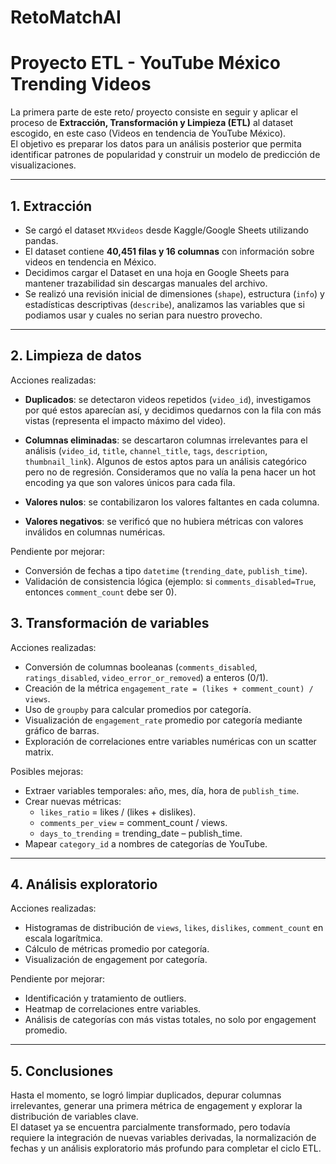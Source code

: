# RetoMatchAI

# Proyecto ETL - YouTube México Trending Videos

La primera parte de este reto/ proyecto consiste en seguir y aplicar el proceso de **Extracción, Transformación y Limpieza (ETL)** al dataset escogido, en este caso (Videos en tendencia de YouTube México).  
El objetivo es preparar los datos para un análisis posterior que permita identificar patrones de popularidad y construir un modelo de predicción de visualizaciones.

---

## 1. Extracción
- Se cargó el dataset `MXvideos` desde Kaggle/Google Sheets utilizando pandas.  
- El dataset contiene **40,451 filas y 16 columnas** con información sobre videos en tendencia en México.  
- Decidimos cargar el Dataset en una hoja en Google Sheets para mantener trazabilidad sin descargas manuales del archivo.
- Se realizó una revisión inicial de dimensiones (`shape`), estructura (`info`) y estadísticas descriptivas (`describe`), analizamos las variables que si podiamos usar y cuales no serian para nuestro provecho.  

---

## 2. Limpieza de datos
Acciones realizadas:
- **Duplicados**: se detectaron videos repetidos (`video_id`), investigamos por qué estos aparecían así, y decidimos quedarnos con la fila con más vistas (representa el impacto máximo del video). 


- **Columnas eliminadas**: se descartaron columnas irrelevantes para el análisis (`video_id`, `title`, `channel_title`, `tags`, `description`, `thumbnail_link`). Algunos de estos aptos para un análisis categórico pero no de regresión. Consideramos que no valía la pena hacer un hot encoding ya que son valores únicos para cada fila.

- **Valores nulos**: se contabilizaron los valores faltantes en cada columna.  
- **Valores negativos**: se verificó que no hubiera métricas con valores inválidos en columnas numéricas.   

Pendiente por mejorar:
- Conversión de fechas a tipo `datetime` (`trending_date`, `publish_time`).  
- Validación de consistencia lógica (ejemplo: si `comments_disabled=True`, entonces `comment_count` debe ser 0).

## 3. Transformación de variables
Acciones realizadas:
- Conversión de columnas booleanas (`comments_disabled`, `ratings_disabled`, `video_error_or_removed`) a enteros (0/1).  
- Creación de la métrica `engagement_rate = (likes + comment_count) / views`.  
- Uso de `groupby` para calcular promedios por categoría.  
- Visualización de `engagement_rate` promedio por categoría mediante gráfico de barras.  
- Exploración de correlaciones entre variables numéricas con un scatter matrix.  

Posibles mejoras:
- Extraer variables temporales: año, mes, día, hora de `publish_time`.  
- Crear nuevas métricas:  
  - `likes_ratio` = likes / (likes + dislikes).  
  - `comments_per_view` = comment_count / views.  
  - `days_to_trending` = trending_date – publish_time.  
- Mapear `category_id` a nombres de categorías de YouTube.  

---

## 4. Análisis exploratorio
Acciones realizadas:
- Histogramas de distribución de `views`, `likes`, `dislikes`, `comment_count` en escala logarítmica.  
- Cálculo de métricas promedio por categoría.  
- Visualización de engagement por categoría.  

Pendiente por mejorar:
- Identificación y tratamiento de outliers.  
- Heatmap de correlaciones entre variables.  
- Análisis de categorías con más vistas totales, no solo por engagement promedio.  

---

## 5. Conclusiones
Hasta el momento, se logró limpiar duplicados, depurar columnas irrelevantes, generar una primera métrica de engagement y explorar la distribución de variables clave.  
El dataset ya se encuentra parcialmente transformado, pero todavía requiere la integración de nuevas variables derivadas, la normalización de fechas y un análisis exploratorio más profundo para completar el ciclo ETL.
